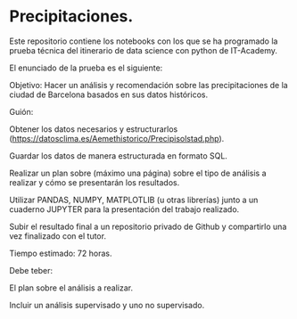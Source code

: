 # Precipitaciones.

Este repositorio contiene los notebooks con los que se ha programado la prueba técnica del itinerario de data science con python de IT-Academy.

El enunciado de la prueba es el siguiente:

Objetivo: Hacer un análisis y recomendación sobre las precipitaciones de la ciudad de Barcelona basados en sus datos históricos.

Guión:

Obtener los datos necesarios y estructurarlos (https://datosclima.es/Aemethistorico/Precipisolstad.php).

Guardar los datos de manera estructurada en formato SQL.

Realizar un plan sobre (máximo una página) sobre el tipo de análisis a realizar y cómo se presentarán los resultados.

Utilizar PANDAS, NUMPY, MATPLOTLIB (u otras librerías) junto a un cuaderno JUPYTER para la presentación del trabajo realizado.

Subir el resultado final a un repositorio privado de Github y compartirlo una vez finalizado con el tutor.

Tiempo estimado: 72 horas.


Debe teber:

El plan sobre el análisis a realizar.

Incluir un análisis supervisado y uno no supervisado.
